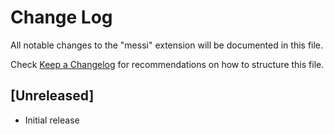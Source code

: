 # Change Log

All notable changes to the "messi" extension will be documented in this file.

Check [Keep a Changelog](http://keepachangelog.com/) for recommendations on how to structure this file.

## [Unreleased]

- Initial release